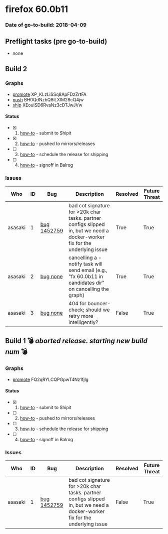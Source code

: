 # firefox 60.0b11

### Date of go-to-build: 2018-04-09

## Preflight tasks (pre go-to-build)
- none

## Build 2  

### Graphs
* [promote](https://tools.taskcluster.net/push-inspector/#/XP_KLzLiSSq8ApFDzZrtFA) XP_KLzLiSSq8ApFDzZrtFA
* [push](https://tools.taskcluster.net/push-inspector/#/BH0QdNzbQ8iLXlM28cQ4jw) BH0QdNzbQ8iLXlM28cQ4jw
* [ship](https://tools.taskcluster.net/push-inspector/#/XEouISD6RvaNz3cDTJwJVw) XEouISD6RvaNz3cDTJwJVw


#### Status
- [x] 1.  [how-to](https://wiki.mozilla.org/Release:Release_Automation_on_Mercurial:Starting_a_Release#Submit_to_Ship_It)  - submit to Shipit
- [x] 2.  [how-to](https://github.com/mozilla-releng/releasewarrior-2.0/blob/master/docs/release-promotion/desktop/howto.md#push-artifacts-to-releases-directory)  - pushed to mirrors/releases
- [ ] 3.  [how-to](https://github.com/mozilla-releng/releasewarrior-2.0/blob/master/docs/release-promotion/desktop/howto.md#ship-the-release)  - schedule the release for shipping
- [ ] 4.  [how-to](https://github.com/mozilla-releng/releasewarrior-2.0/blob/master/docs/release-promotion/desktop/howto.md#obtain-sign-offs-for-changes)  - signoff in Balrog

### Issues
| Who                 | ID               | Bug                                                                 | Description                | Resolved                | Future Threat                |
| ------------------- | ---------------- | ------------------------------------------------------------------- | -------------------------- | ----------------------- | ---------------------------- |
| asasaki  | 1 | [bug 1452759](https://bugzil.la/1452759)        | bad cot signature for >20k char tasks. partner configs slipped in, but we need a docker-worker fix for the underlying issue | True | True |
| asasaki  | 2 | [bug none](https://bugzil.la/none)        | cancelling a -notify task will send email (e.g., "fx 60.0b11 in candidates dir" on cancelling the graph) | True | True |
| asasaki  | 3 | [bug none](https://bugzil.la/none)        | 404 for bouncer-check; should we retry more intelligently? | False | True |

## Build 1  :bomb: _aborted release. starting new build num_ :bomb: 

### Graphs
* [promote](https://tools.taskcluster.net/push-inspector/#/FQ2qRYLCQPGpwT4Nz1fjIg) FQ2qRYLCQPGpwT4Nz1fjIg


#### Status
- [x] 1.  [how-to](https://wiki.mozilla.org/Release:Release_Automation_on_Mercurial:Starting_a_Release#Submit_to_Ship_It)  - submit to Shipit
- [ ] 2.  [how-to](https://github.com/mozilla-releng/releasewarrior-2.0/blob/master/docs/release-promotion/desktop/howto.md#push-artifacts-to-releases-directory)  - pushed to mirrors/releases
- [ ] 3.  [how-to](https://github.com/mozilla-releng/releasewarrior-2.0/blob/master/docs/release-promotion/desktop/howto.md#ship-the-release)  - schedule the release for shipping
- [ ] 4.  [how-to](https://github.com/mozilla-releng/releasewarrior-2.0/blob/master/docs/release-promotion/desktop/howto.md#obtain-sign-offs-for-changes)  - signoff in Balrog

### Issues
| Who                 | ID               | Bug                                                                 | Description                | Resolved                | Future Threat                |
| ------------------- | ---------------- | ------------------------------------------------------------------- | -------------------------- | ----------------------- | ---------------------------- |
| asasaki  | 1 | [bug 1452759](https://bugzil.la/1452759)        | bad cot signature for >20k char tasks. partner configs slipped in, but we need a docker-worker fix for the underlying issue | False | True |

